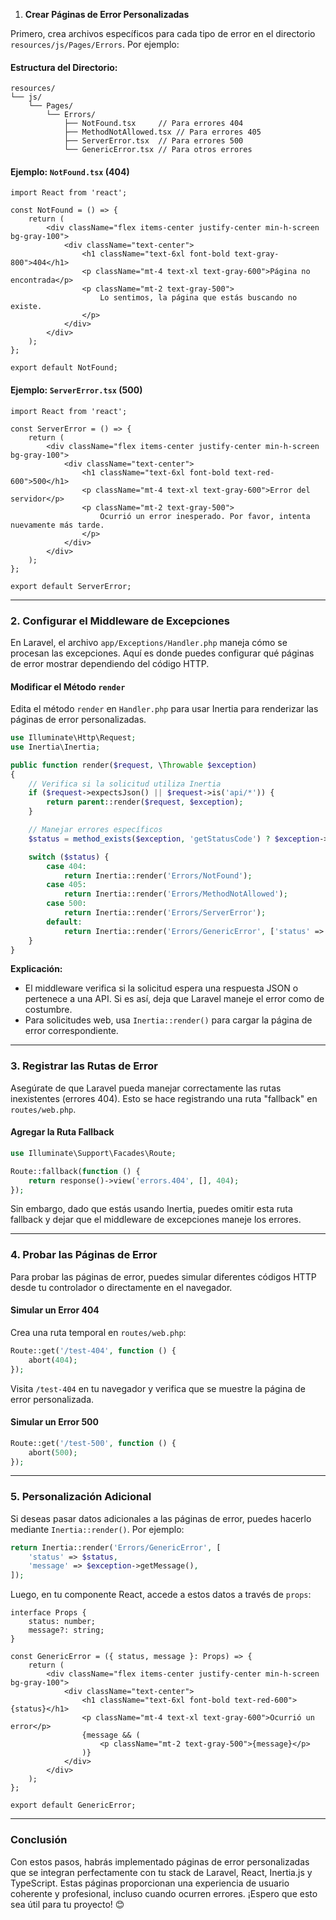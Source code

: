 1. **Crear Páginas de Error Personalizadas**

Primero, crea archivos específicos para cada tipo de error en el directorio `resources/js/Pages/Errors`. Por ejemplo:

#### Estructura del Directorio:

```
resources/
└── js/
    └── Pages/
        └── Errors/
            ├── NotFound.tsx     // Para errores 404
            ├── MethodNotAllowed.tsx // Para errores 405
            ├── ServerError.tsx  // Para errores 500
            └── GenericError.tsx // Para otros errores
```

#### Ejemplo: `NotFound.tsx` (404)

```tsx
import React from 'react';

const NotFound = () => {
    return (
        <div className="flex items-center justify-center min-h-screen bg-gray-100">
            <div className="text-center">
                <h1 className="text-6xl font-bold text-gray-800">404</h1>
                <p className="mt-4 text-xl text-gray-600">Página no encontrada</p>
                <p className="mt-2 text-gray-500">
                    Lo sentimos, la página que estás buscando no existe.
                </p>
            </div>
        </div>
    );
};

export default NotFound;
```

#### Ejemplo: `ServerError.tsx` (500)

```tsx
import React from 'react';

const ServerError = () => {
    return (
        <div className="flex items-center justify-center min-h-screen bg-gray-100">
            <div className="text-center">
                <h1 className="text-6xl font-bold text-red-600">500</h1>
                <p className="mt-4 text-xl text-gray-600">Error del servidor</p>
                <p className="mt-2 text-gray-500">
                    Ocurrió un error inesperado. Por favor, intenta nuevamente más tarde.
                </p>
            </div>
        </div>
    );
};

export default ServerError;
```

---

### 2. **Configurar el Middleware de Excepciones**

En Laravel, el archivo `app/Exceptions/Handler.php` maneja cómo se procesan las excepciones. Aquí es donde puedes configurar qué páginas de error mostrar dependiendo del código HTTP.

#### Modificar el Método `render`

Edita el método `render` en `Handler.php` para usar Inertia para renderizar las páginas de error personalizadas.

```php
use Illuminate\Http\Request;
use Inertia\Inertia;

public function render($request, \Throwable $exception)
{
    // Verifica si la solicitud utiliza Inertia
    if ($request->expectsJson() || $request->is('api/*')) {
        return parent::render($request, $exception);
    }

    // Manejar errores específicos
    $status = method_exists($exception, 'getStatusCode') ? $exception->getStatusCode() : 500;

    switch ($status) {
        case 404:
            return Inertia::render('Errors/NotFound');
        case 405:
            return Inertia::render('Errors/MethodNotAllowed');
        case 500:
            return Inertia::render('Errors/ServerError');
        default:
            return Inertia::render('Errors/GenericError', ['status' => $status]);
    }
}
```

**Explicación:**

- El middleware verifica si la solicitud espera una respuesta JSON o pertenece a una API. Si es así, deja que Laravel maneje el error como de costumbre.
- Para solicitudes web, usa `Inertia::render()` para cargar la página de error correspondiente.

---

### 3. **Registrar las Rutas de Error**

Asegúrate de que Laravel pueda manejar correctamente las rutas inexistentes (errores 404). Esto se hace registrando una ruta "fallback" en `routes/web.php`.

#### Agregar la Ruta Fallback

```php
use Illuminate\Support\Facades\Route;

Route::fallback(function () {
    return response()->view('errors.404', [], 404);
});
```

Sin embargo, dado que estás usando Inertia, puedes omitir esta ruta fallback y dejar que el middleware de excepciones maneje los errores.

---

### 4. **Probar las Páginas de Error**

Para probar las páginas de error, puedes simular diferentes códigos HTTP desde tu controlador o directamente en el navegador.

#### Simular un Error 404

Crea una ruta temporal en `routes/web.php`:

```php
Route::get('/test-404', function () {
    abort(404);
});
```

Visita `/test-404` en tu navegador y verifica que se muestre la página de error personalizada.

#### Simular un Error 500

```php
Route::get('/test-500', function () {
    abort(500);
});
```

---

### 5. **Personalización Adicional**

Si deseas pasar datos adicionales a las páginas de error, puedes hacerlo mediante `Inertia::render()`. Por ejemplo:

```php
return Inertia::render('Errors/GenericError', [
    'status' => $status,
    'message' => $exception->getMessage(),
]);
```

Luego, en tu componente React, accede a estos datos a través de `props`:

```tsx
interface Props {
    status: number;
    message?: string;
}

const GenericError = ({ status, message }: Props) => {
    return (
        <div className="flex items-center justify-center min-h-screen bg-gray-100">
            <div className="text-center">
                <h1 className="text-6xl font-bold text-red-600">{status}</h1>
                <p className="mt-4 text-xl text-gray-600">Ocurrió un error</p>
                {message && (
                    <p className="mt-2 text-gray-500">{message}</p>
                )}
            </div>
        </div>
    );
};

export default GenericError;
```

---

### Conclusión

Con estos pasos, habrás implementado páginas de error personalizadas que se integran perfectamente con tu stack de Laravel, React, Inertia.js y TypeScript. Estas páginas proporcionan una experiencia de usuario coherente y profesional, incluso cuando ocurren errores. ¡Espero que esto sea útil para tu proyecto! 😊
